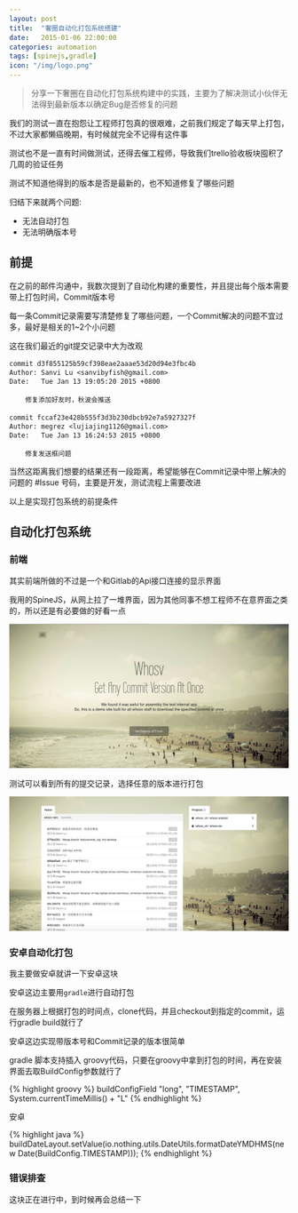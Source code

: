 ```yaml
---
layout: post
title:  "奢圈自动化打包系统搭建"
date:   2015-01-06 22:00:00
categories: automation
tags: [spinejs,gradle]
icon: "/img/logo.png"
---
```


> 分享一下奢圈在自动化打包系统构建中的实践，主要为了解决测试小伙伴无法得到最新版本以确定Bug是否修复的问题

我们的测试一直在抱怨让工程师打包真的很艰难，之前我们规定了每天早上打包，不过大家都懒癌晚期，有时候就完全不记得有这件事

测试也不是一直有时间做测试，还得去催工程师，导致我们trello验收板块囤积了几周的验证任务

测试不知道他得到的版本是否是最新的，也不知道修复了哪些问题

<!-- more -->

归结下来就两个问题:

  - 无法自动打包
  - 无法明确版本号

## 前提

在之前的邮件沟通中，我数次提到了自动化构建的重要性，并且提出每个版本需要带上打包时间，Commit版本号

每一条Commit记录需要写清楚修复了哪些问题，一个Commit解决的问题不宜过多，最好是相关的1~2个小问题

这在我们最近的git提交记录中大为改观

```
commit d3f855125b59cf398eae2aaae53d20d94e3fbc4b
Author: Sanvi Lu <sanvibyfish@gmail.com>
Date:   Tue Jan 13 19:05:20 2015 +0800

    修复添加好友时，秋波会推送

commit fccaf23e428b555f3d3b230dbcb92e7a5927327f
Author: megrez <lujiajing1126@gmail.com>
Date:   Tue Jan 13 16:24:53 2015 +0800

    修复发送框问题
```

当然这距离我们想要的结果还有一段距离，希望能够在Commit记录中带上解决的问题的 #Issue 号码，主要是开发，测试流程上需要改进

以上是实现打包系统的前提条件

## 自动化打包系统

### 前端

其实前端所做的不过是一个和Gitlab的Api接口连接的显示界面

我用的SpineJS，从网上拉了一堆界面，因为其他同事不想工程师不在意界面之类的，所以还是有必要做的好看一点

![Release](/img/release-system/QQ20150114-1.png)

测试可以看到所有的提交记录，选择任意的版本进行打包

![Release](/img/release-system/QQ20150114-2.png)

### 安卓自动化打包

我主要做安卓就讲一下安卓这块

安卓这边主要用```gradle```进行自动打包

在服务器上根据打包的时间点，clone代码，并且checkout到指定的commit，运行gradle build就行了

安卓这边实现带版本号和Commit记录的版本很简单

gradle 脚本支持插入 groovy代码，只要在groovy中拿到打包的时间，再在安装界面去取BuildConfig参数就行了

{% highlight groovy %}
buildConfigField "long", "TIMESTAMP", System.currentTimeMillis() + "L"
{% endhighlight %}

安卓

{% highlight java %}
buildDateLayout.setValue(io.nothing.utils.DateUtils.formatDateYMDHMS(new Date(BuildConfig.TIMESTAMP)));
{% endhighlight %}

### 错误排查

这块正在进行中，到时候再会总结一下
